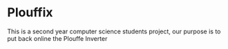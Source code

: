 # Plouffix

This is a second year computer science students project, our purpose is to put back online the Plouffe Inverter
